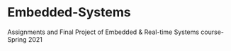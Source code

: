 # Embedded-Systems
Assignments and Final Project of Embedded &amp; Real-time Systems course-Spring 2021
